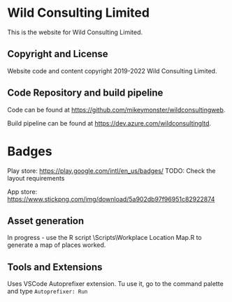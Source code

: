 # Wild Consulting Limited

This is the website for Wild Consulting Limited.


## Copyright and License

Website code and content copyright 2019-2022 Wild Consulting Limited.


## Code Repository and build pipeline 

Code can be found at https://github.com/mikeymonster/wildconsultingweb.

Build pipeline can be found at https://dev.azure.com/wildconsultingltd.


# Badges

Play store: https://play.google.com/intl/en_us/badges/
TODO: Check the layout requirements

App store: https://www.stickpng.com/img/download/5a902db97f96951c82922874


## Asset generation

In progress - use the R script \Scripts\Workplace Location Map.R to generate a map of places worked.


## Tools and Extensions

Uses VSCode Autoprefixer extension. Tu use it, go to the command palette and type `Autoprefixer: Run`
